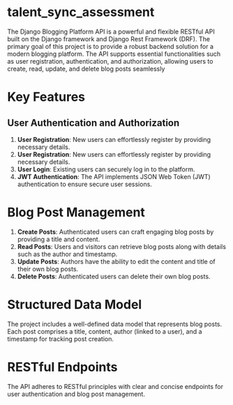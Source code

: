 # talent_sync_assessment
The Django Blogging Platform API is a powerful and flexible RESTful API built on the Django framework and Django Rest Framework (DRF). The primary goal of this project is to provide a robust backend solution for a modern blogging platform. The API supports essential functionalities such as user registration, authentication, and authorization, allowing users to create, read, update, and delete blog posts seamlessly

# Key Features
## User Authentication and Authorization
1. **User Registration**: New users can effortlessly register by providing necessary details.
2. **User Registration**: New users can effortlessly register by providing necessary details.
3. **User Login**: Existing users can securely log in to the platform.
4. **JWT Authentication**: The API implements JSON Web Token (JWT) authentication to ensure secure user sessions.
# Blog Post Management
1. **Create Posts**: Authenticated users can craft engaging blog posts by providing a title and content.
2. **Read Posts**: Users and visitors can retrieve blog posts along with details such as the author and timestamp.
3. **Update Posts**: Authors have the ability to edit the content and title of their own blog posts.
4. **Delete Posts**: Authenticated users can delete their own blog posts.
# Structured Data Model
The project includes a well-defined data model that represents blog posts.
Each post comprises a title, content, author (linked to a user), and a timestamp for tracking post creation.
# RESTful Endpoints
The API adheres to RESTful principles with clear and concise endpoints for user authentication and blog post management.
